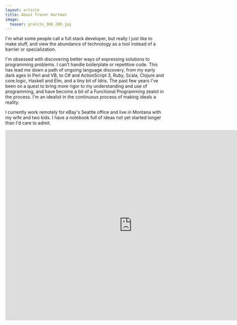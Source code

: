 ```yaml
---
layout: article
title: About Trevor Hartman
image:
  teaser: granite_300_200.jpg
---
```


I'm what some people call a full stack developer, but really I just like to make
stuff, and view the abundance of technology as a tool instead of a barrier or
specialization.

I'm obsessed with discovering better ways of expressing solutions to programming
problems. I can't handle boilerplate or repetitive code. This has lead me down a
path of ongoing language discovery, from my early dark ages in Perl and VB, to
C# and ActionScript 3, Ruby, Scala, Clojure and core.logic, Haskell and Elm, and
a tiny bit of Idris. The past few years I've been on a quest to bring more rigor
to my understanding and use of programming, and have become a bit of a
Functional Programming zealot in the process. I'm an idealist in the continuous
process of making ideals a reality.

I currently work remotely for eBay's Seattle office and live in Montana with my
wife and two kids. I have a notebook full of ideas not yet started longer than
I'd care to admit.

<iframe
  class="streetview"
  src="https://www.google.com/maps/embed?pb=!1m0!3m2!1sen!2sus!4v1420660262572!6m8!1m7!1sgQfFugyX2f9MD2WCkFcsZA!2m2!1d47.6037383!2d-122.333842!3f39.34239832458544!4f-11.83723720111874!5f1.6436239058746196"
  width="800" height="600" frameborder="0" style="border:0">
</iframe>
